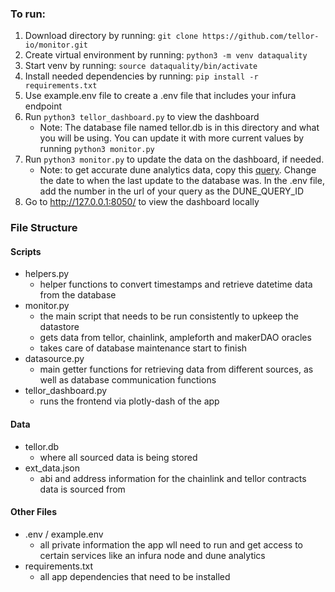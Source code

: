 

### To run:

 1. Download directory by running: `git clone https://github.com/tellor-io/monitor.git`
 2. Create virtual environment by running: `python3 -m venv dataquality`
 3. Start venv by running: `source dataquality/bin/activate`
 4. Install needed dependencies by running: `pip install -r requirements.txt`
 5. Use example.env file to create a .env file that includes your infura endpoint
 6. Run `python3 tellor_dashboard.py` to view the dashboard
    * Note: The database file named tellor.db is in this directory and what you will be using. You can update it with more current values by running `python3 monitor.py`
 7. Run `python3 monitor.py` to update the data on the dashboard, if needed.  
    * Note: to get accurate dune analytics data, copy this [query](https://dune.xyz/queries/136563). Change the date to when the last update to the database was. In the .env file, add the number in the url of your query as the DUNE_QUERY_ID
 8. Go to http://127.0.0.1:8050/ to view the dashboard locally


### File Structure 

#### Scripts
* helpers.py
  * helper functions to convert timestamps and retrieve datetime data from the database
* monitor.py
  * the main script that needs to be run consistently to upkeep the datastore
  * gets data from tellor, chainlink, ampleforth and makerDAO oracles
  * takes care of database maintenance start to finish
* datasource.py
  * main getter functions for retrieving data from different sources, as well as database communication functions
* tellor_dashboard.py
  * runs the frontend via plotly-dash of the app

#### Data
* tellor.db
  * where all sourced data is being stored
* ext_data.json
  * abi and address information for the chainlink and tellor contracts data is sourced from

#### Other Files
* .env / example.env
  * all private information the app wll need to run and get access to certain services like an infura node and dune analytics
* requirements.txt
  * all app dependencies that need to be installed




 




